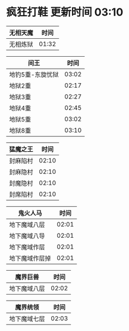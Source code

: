 # 疯狂打鞋 更新时间 03:10

| 无相天魔   | 时间    |
|--------|-------|
| 无相炼狱 | 01:32 |

| 间王   | 时间    |
|--------|-------|
| 地钓5重-东旋忧狱 | 03:02 |
| 地狱2重 | 02:17 |
| 地狱3重 | 02:27 |
| 地狱4重 | 02:45 |
| 地狱5重 | 03:02 |
| 地狱8重 | 03:10 |

| 猛魔之王   | 时间    |
|--------|-------|
| 封麻陷村 | 02:10 |
| 封麻隐村 | 02:10 |
| 封魔隐村 | 02:10 |
| 封席陷村 | 02:10 |

| 鬼火人马   | 时间    |
|--------|-------|
| 地下魔域八层 | 02:01 |
| 地下魔域八导 | 02:01 |
| 地下魔域作层 | 02:01 |
| 地下魔域作层掉 | 02:01 |

| 魔界巨兽   | 时间    |
|--------|-------|
| 地下魔域八层 | 02:02 |

| 魔界统领   | 时间    |
|--------|-------|
| 地下魔域七层 | 02:03 |